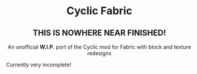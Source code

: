 <h1 align="center"> Cyclic Fabric </h1>
<h2 align="center"> THIS IS NOWHERE NEAR FINISHED! </h2>
<p align="center">An unofficial <b>W.I.P.</b> port of the Cyclic mod for Fabric with block and texture redesigns</p>

Currently very incomplete!

